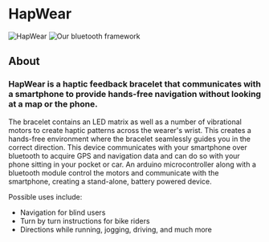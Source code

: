 HapWear
=======
![HapWear](http://i.imgur.com/NIsGjzs.jpg?1?7914)
![Our bluetooth framework](https://github.com/thanhhaimai/IcyRain)
## About
### HapWear is a haptic feedback bracelet that communicates with a smartphone to provide hands-free navigation without looking at a map or the phone.
The bracelet contains an LED matrix as well as a number of vibrational motors to create haptic patterns across the wearer's wrist. This creates a hands-free environment where the bracelet seamlessly guides you in the correct direction.
This device communicates with your smartphone over bluetooth to acquire GPS and navigation data and can do so with your phone sitting in your pocket or car.
An arduino microcontroller along with a bluetooth module control the motors and communicate with the smartphone, creating a stand-alone, battery powered device.

Possible uses include: 
  * Navigation for blind users 
  * Turn by turn instructions for bike riders
  * Directions while running, jogging, driving, and much more
